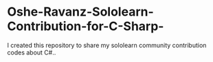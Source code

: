 # Oshe-Ravanz-Sololearn-Contribution-for-C-Sharp-
I created this repository to share my  sololearn community contribution codes about C#..
